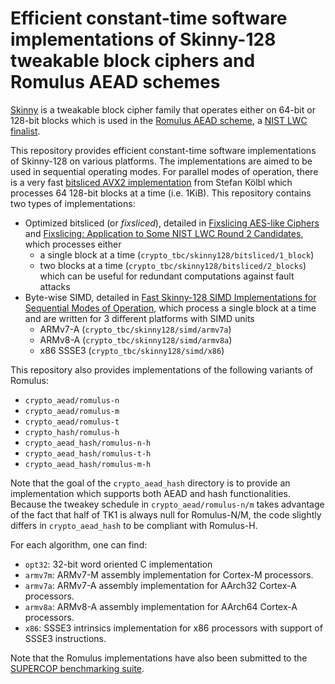 # Efficient constant-time software implementations of Skinny-128 tweakable block ciphers and Romulus AEAD schemes

[Skinny](https://sites.google.com/site/skinnycipher/) is a tweakable block cipher family that operates either on 64-bit or 128-bit blocks which is used in the [Romulus AEAD scheme](https://romulusae.github.io/romulus), a [NIST LWC finalist](https://csrc.nist.gov/Projects/lightweight-cryptography/finalists).

This repository provides efficient constant-time software implementations of Skinny-128 on various platforms.
The implementations are aimed to be used in sequential operating modes. For parallel modes of operation, there is a very fast [bitsliced AVX2 implementation](https://github.com/kste/skinny_avx) from Stefan Kölbl which processes 64 128-bit blocks at a time (i.e. 1KiB).
This repository contains two types of implementations:
* Optimized bitsliced (or *fixsliced*), detailed in [Fixslicing AES-like Ciphers](https://eprint.iacr.org/2020/1123.pdf) and [Fixslicing: Application to Some NIST LWC Round 2 Candidates](https://csrc.nist.gov/CSRC/media/Events/lightweight-cryptography-workshop-2020/documents/papers/fixslicing-lwc2020.pdf), which processes either
    * a single block at a time (`crypto_tbc/skinny128/bitsliced/1_block`)
    * two blocks at a time (`crypto_tbc/skinny128/bitsliced/2_blocks`) which can be useful for redundant computations against fault attacks
* Byte-wise SIMD, detailed in [Fast Skinny-128 SIMD Implementations for Sequential Modes of Operation](), which process a single block at a time and are written for 3 different platforms with SIMD units
    * ARMv7-A (`crypto_tbc/skinny128/simd/armv7a`)
    * ARMv8-A (`crypto_tbc/skinny128/simd/armv8a`)
    * x86 SSSE3 (`crypto_tbc/skinny128/simd/x86`)

This repository also provides implementations of the following variants of Romulus:

- `crypto_aead/romulus-n`
- `crypto_aead/romulus-m`
- `crypto_aead/romulus-t`
- `crypto_hash/romulus-h`
- `crypto_aead_hash/romulus-n-h`
- `crypto_aead_hash/romulus-t-h`
- `crypto_aead_hash/romulus-m-h`

Note that the goal of the `crypto_aead_hash` directory is to provide an implementation which supports both AEAD and hash functionalities. Because the tweakey schedule in `crypto_aead/romulus-n/m` takes advantage of the fact that half of TK1 is always null for Romulus-N/M, the code slightly differs in `crypto_aead_hash` to be compliant with Romulus-H.

For each algorithm, one can find:

- `opt32`: 32-bit word oriented C implementation  
- `armv7m`: ARMv7-M assembly implementation for Cortex-M processors.
- `armv7a`: ARMv7-A assembly implementation for AArch32 Cortex-A processors.
- `armv8a`: ARMv8-A assembly implementation for AArch64 Cortex-A processors.
- `x86`: SSSE3 intrinsics implementation for x86 processors with support of SSSE3 instructions.

Note that the Romulus implementations have also been submitted to the [SUPERCOP benchmarking suite](https://bench.cr.yp.to/index.html).
